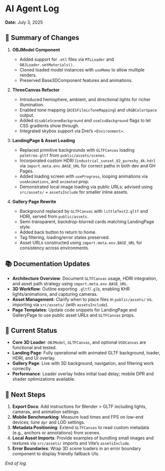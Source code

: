 # AI Agent Log

**Date:** July 3, 2025

## 📝 Summary of Changes

1. **OBJModel Component**
   - Added support for `.mtl` files via `MTLLoader` and `OBJLoader.setMaterials()`.
   - Cloned loaded model instances with `useMemo` to allow multiple renders.
   - Preserved Base3DComponent features and animations.

2. **ThreeCanvas Refactor**
   - Introduced hemisphere, ambient, and directional lights for richer illumination.
   - Enabled tone mapping (`ACESFilmicToneMapping`) and `sRGBColorSpace` output.
   - Added `disableSceneBackground` and `useCssBackground` flags to let CSS gradients show through.
   - Integrated skybox support via Drei’s `<Environment>`.

3. **LandingPage & Asset Loading**
   - Replaced primitive backgrounds with `GLTFCanvas` loading `palmtree.gltf` from `public/assets/scenes`.
   - Incorporated custom HDRI (`industrial_sunset_02_puresky_4k.hdr`) via `import.meta.env.BASE_URL` for correct paths in both dev and GH Pages.
   - Added loading screen with `useProgress`, looping animations via `useAnimations`, and `animated` prop.
   - Demonstrated local image loading via public URLs; advised using `src/assets/` + `assetsInclude` for smaller inline assets.

4. **Gallery Page Rewrite**
   - Background replaced by `GLTFCanvas` with `littleTest2.gltf` and HDRI, served from `public/assets`.
   - Semi-transparent, backdrop-blurred cards matching LandingPage style.
   - Added back button to return to home.
   - Tag filtering, loading/error states preserved.
   - Asset URLs constructed using `import.meta.env.BASE_URL` for consistency across environments.

## 📚 Documentation Updates

- **Architecture Overview**: Document `GLTFCanvas` usage, HDRI integration, and asset path strategy using `import.meta.env.BASE_URL`.
- **3D Workflow**: Outline exporting `.gltf`/`.glb`, enabling KHR lights/animations, and capturing cameras.
- **Asset Management**: Clarify when to place files in `public/assets/` vs. importing via `src/assets/` (with `assetsInclude`).
- **Page Templates**: Update code snippets for LandingPage and GalleryPage to use public asset URLs and `GLTFCanvas` props.

## 🚀 Current Status

- **Core 3D Loader**: `OBJModel`, `GLTFCanvas`, and optional `USDCanvas` are functional and tested.
- **Landing Page**: Fully operational with animated GLTF background, loader, HDRI, and UI overlay.
- **Gallery Page**: Live with 3D background, navigation, and filtering work correctly.
- **Performance**: Loader overlay hides initial load delay; mobile DPR and shader optimizations available.

## 🔧 Next Steps

1. **Export Docs**: Add instructions for Blender > GLTF including lights, cameras, and animation settings.
2. **Mobile Benchmarking**: Measure load times and FPS on low-end devices; tune `dpr` and LOD settings.
3. **Metadata Positioning**: Extend `GLTFCanvas` to read custom metadata (e.g., anchors or annotations) from scenes.
4. **Local Asset Imports**: Provide examples of bundling small images and textures via `src/assets/` imports and Vite’s `assetsInclude`.
5. **Error Boundaries**: Wrap 3D scene loaders in an error boundary component to display friendly fallback UIs.

*End of log.*
